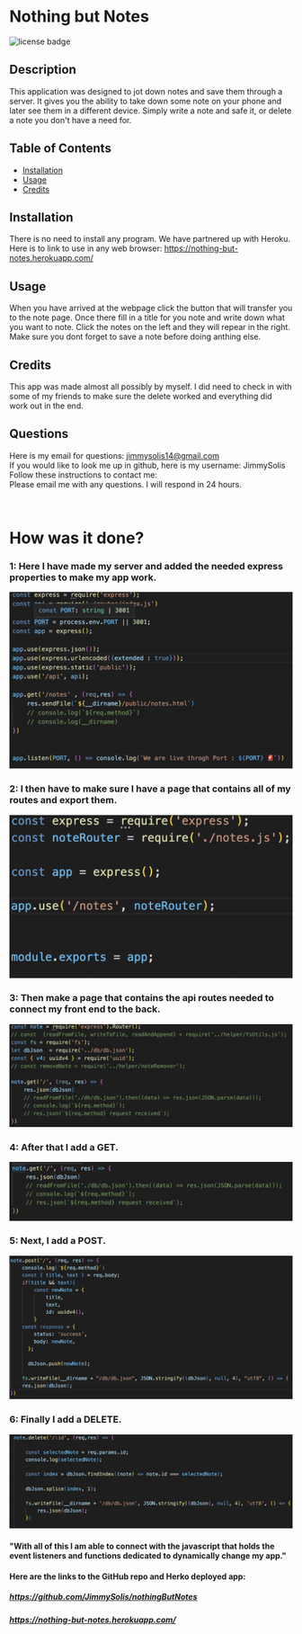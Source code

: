 # Nothing but Notes 
   
![license badge](https://img.shields.io/badge/license--yellow)

  ## Description
  This application was designed to jot down notes and save them through a server. It gives you the ability to take down some note on your phone and later see them in a different device. Simply write a note and safe it, or delete a note you don't have a need for.

  ## Table of Contents 
  - [Installation](#installation)
  - [Usage](#usage)
  - [Credits](#credits)

  ## Installation
  There is no need to install any program. We have partnered up with Heroku. Here is to link to use in any web browser: https://nothing-but-notes.herokuapp.com/

  ## Usage
  When you have arrived at the webpage click the button that will transfer you to the note page. Once there fill in a title for you note and write down what you want to note. Click the notes on the left and they will repear in the right. Make sure you dont forget to save a note before doing anthing else.  

  ## Credits
  This app was made almost all possibly by myself. I did need to check in with some of my friends to make sure the delete worked and everything did work out in the end. 


  ## Questions
  Here is my email for questions:  jimmysolis14@gmail.com
  <br />
  If you would like to look me up in github, here is my username: JimmySolis
  <br />
  Follow these instructions to contact me: <br />
  Please email me with any questions. I will respond in 24 hours.

<br/>

 # How was it done?

 ### 1: Here I have made my server and added the needed express properties to make my app work.
 ![My Server.js](./img/server.png)

 ### 2: I then have to make sure I have a page that contains all of my routes and export them.
 ![index Route](./img/mainRoutes.png)
 
 ### 3: Then make a page that contains the api routes needed to connect my front end to the back.
 ![Requirements](./img/Neededrequirements.png)

 ### 4: After that I add a GET.
 ![GET](./img/GET.png)

 ### 5: Next, I add a POST.
 ![POST](./img/POST.png)

 ### 6: Finally I add a DELETE.
 ![DELETE](./img/DELETE.png)

 #### "With all of this I am able to connect with the javascript that holds the event listeners and functions dedicated to dynamically change my app." 
 
 #### Here are the links to the GitHub repo and Herko deployed app:
 ##### https://github.com/JimmySolis/nothingButNotes
 ##### https://nothing-but-notes.herokuapp.com/